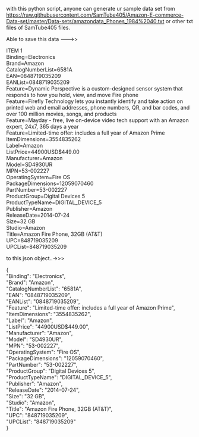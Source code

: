 with this python script, anyone can generate ur sample data set from   
https://raw.githubusercontent.com/SamTube405/Amazon-E-commerce-Data-set/master/Data-sets/amazondata_Phones_1984%2040.txt or other txt files of SamTube405 files.
  
Able to save this data --->>  

  
ITEM 1  
Binding=Electronics  
Brand=Amazon  
CatalogNumberList=6581A  
EAN=0848719035209  
EANList=0848719035209  
Feature=Dynamic Perspective is a custom-designed sensor system that responds to how you hold, view, and move Fire phone  
Feature=Firefly Technology lets you instantly identify and take action on printed web and email addresses, phone numbers, QR, and bar codes, and over 100 million movies, songs, and products  
Feature=Mayday - free, live on-device video tech support with an Amazon expert, 24x7, 365 days a year  
Feature=Limited-time offer: includes a full year of Amazon Prime  
ItemDimensions=3554835262  
Label=Amazon  
ListPrice=44900USD$449.00  
Manufacturer=Amazon  
Model=SD4930UR  
MPN=53-002227  
OperatingSystem=Fire OS  
PackageDimensions=12059070460  
PartNumber=53-002227  
ProductGroup=Digital Devices 5  
ProductTypeName=DIGITAL_DEVICE_5  
Publisher=Amazon  
ReleaseDate=2014-07-24  
Size=32 GB  
Studio=Amazon  
Title=Amazon Fire Phone, 32GB (AT&T)  
UPC=848719035209  
UPCList=848719035209  
  
to this json object..->>>  
  
{  
      "Binding": "Electronics",  
      "Brand": "Amazon",  
      "CatalogNumberList": "6581A",  
      "EAN": "0848719035209",  
      "EANList": "0848719035209",  
      "Feature": "Limited-time offer: includes a full year of Amazon Prime",  
      "ItemDimensions": "3554835262",  
      "Label": "Amazon",  
      "ListPrice": "44900USD$449.00",  
      "Manufacturer": "Amazon",  
      "Model": "SD4930UR",  
      "MPN": "53-002227",  
      "OperatingSystem": "Fire OS",  
      "PackageDimensions": "12059070460",  
      "PartNumber": "53-002227",  
      "ProductGroup": "Digital Devices 5",  
      "ProductTypeName": "DIGITAL_DEVICE_5",  
      "Publisher": "Amazon",  
      "ReleaseDate": "2014-07-24",  
      "Size": "32 GB",  
      "Studio": "Amazon",  
      "Title": "Amazon Fire Phone, 32GB (AT&T)",  
      "UPC": "848719035209",  
      "UPCList": "848719035209"  
    }  
    
